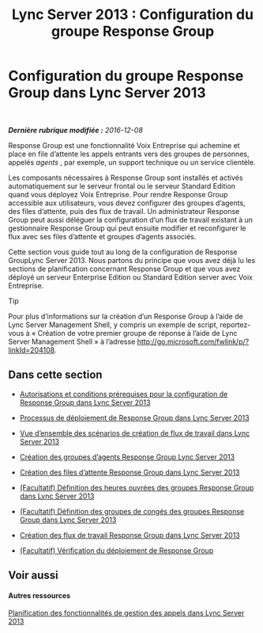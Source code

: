 ﻿---
title: 'Lync Server 2013 : Configuration du groupe Response Group'
TOCTitle: Configuration du groupe Response Group
ms:assetid: c56db929-cb21-4af0-be3f-c8f807b78a5a
ms:mtpsurl: https://technet.microsoft.com/fr-fr/library/JJ205249(v=OCS.15)
ms:contentKeyID: 49298805
ms.date: 12/10/2016
mtps_version: v=OCS.15
ms.translationtype: HT
---

# Configuration du groupe Response Group dans Lync Server 2013

 

_**Dernière rubrique modifiée :** 2016-12-08_

Response Group est une fonctionnalité Voix Entreprise qui achemine et place en file d’attente les appels entrants vers des groupes de personnes, appelés *agents* , par exemple, un support technique ou un service clientèle.

Les composants nécessaires à Response Group sont installés et activés automatiquement sur le serveur frontal ou le serveur Standard Edition quand vous déployez Voix Entreprise. Pour rendre Response Group accessible aux utilisateurs, vous devez configurer des groupes d’agents, des files d’attente, puis des flux de travail. Un administrateur Response Group peut aussi déléguer la configuration d’un flux de travail existant à un gestionnaire Response Group qui peut ensuite modifier et reconfigurer le flux avec ses files d’attente et groupes d’agents associés.

Cette section vous guide tout au long de la configuration de Response GroupLync Server 2013. Nous partons du principe que vous avez déjà lu les sections de planification concernant Response Group et que vous avez déployé un serveur Enterprise Edition ou Standard Edition server avec Voix Entreprise.

> [!TIP]  
> Pour plus d’informations sur la création d’un Response Group à l’aide de Lync Server Management Shell, y compris un exemple de script, reportez-vous à « Création de votre premier groupe de réponse à l’aide de Lync Server Management Shell » à l’adresse <a href="http://go.microsoft.com/fwlink/p/?linkid=204108">http://go.microsoft.com/fwlink/p/?linkId=204108</a>.

## Dans cette section

  - [Autorisations et conditions prérequises pour la configuration de Response Group dans Lync Server 2013](lync-server-2013-response-group-configuration-permissions-and-prerequisites.md)

  - [Processus de déploiement de Response Group dans Lync Server 2013](lync-server-2013-deployment-process-for-response-group.md)

  - [Vue d’ensemble des scénarios de création de flux de travail dans Lync Server 2013](lync-server-2013-overview-of-workflow-creation-scenarios.md)

  - [Création des groupes d’agents Response Group Lync Server 2013](lync-server-2013-create-response-group-agent-groups.md)

  - [Création des files d’attente Response Group dans Lync Server 2013](lync-server-2013-create-response-group-queues.md)

  - [(Facultatif) Définition des heures ouvrées des groupes Response Group dans Lync Server 2013](lync-server-2013-optional-define-response-group-business-hours.md)

  - [(Facultatif) Définition des groupes de congés des groupes Response Group dans Lync Server 2013](lync-server-2013-optional-define-response-group-holiday-sets.md)

  - [Création des flux de travail Response Group dans Lync Server 2013](lync-server-2013-create-response-group-workflows.md)

  - [(Facultatif) Vérification du déploiement de Response Group](lync-server-2013-optional-verify-response-group-deployment.md)

## Voir aussi

#### Autres ressources

[Planification des fonctionnalités de gestion des appels dans Lync Server 2013](lync-server-2013-planning-for-call-management-features.md)

